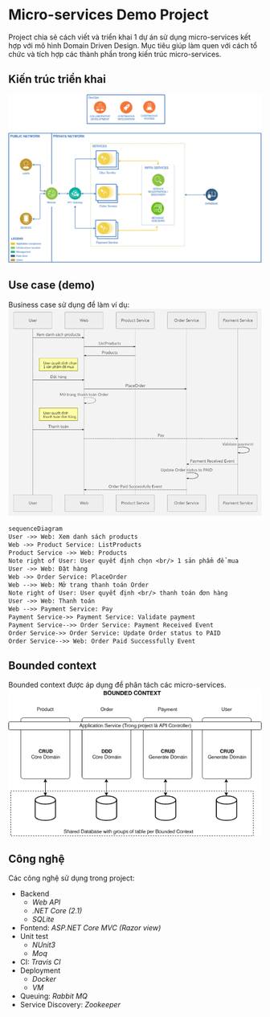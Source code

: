 # Micro-services Demo Project
Project chia sẻ cách viết và triển khai 1 dự án sử dụng micro-services kết hợp với mô hình Domain Driven Design. Mục tiêu giúp làm quen với cách tổ chức và tích hợp các thành phần trong kiến trúc micro-services. 

## Kiến trúc triển khai

![Architecture](/Architecture.png?raw=true "Software Architecture")

## Use case (demo)
Business case sử dụng để làm ví dụ:
![UseCase](/UseCase.png?raw=true "Use cases")

```mermaid
sequenceDiagram
User ->> Web: Xem danh sách products
Web ->> Product Service: ListProducts
Product Service ->> Web: Products
Note right of User: User quyết định chọn <br/> 1 sản phẩm để mua
User ->> Web: Đặt hàng
Web ->> Order Service: PlaceOrder
Web -->> Web: Mở trang thanh toán Order
Note right of User: User quyết định <br/> thanh toán đơn hàng
User ->> Web: Thanh toán
Web -->> Payment Service: Pay
Payment Service->> Payment Service: Validate payment
Payment Service-->> Order Service: Payment Received Event
Order Service->> Order Service: Update Order status to PAID
Order Service-->> Web: Order Paid Successfully Event
```

## Bounded context
Bounded context được áp dụng để phân tách các micro-services.
![BoundedContext](/BoundedContext.png?raw=true "Bounded context")

## Công nghệ 
Các công nghệ sử dụng trong project:
 - Backend
	- *Web API*
	- *.NET Core (2.1)*
	- *SQLite*
 - Fontend: *ASP.NET Core MVC (Razor view)*
 - Unit test
	 - *NUnit3*
	 - *Moq*
- CI: *Travis CI*
 - Deployment
	 - *Docker*
	 - *VM*
 - Queuing: *Rabbit MQ*
 - Service Discovery: *Zookeeper*

